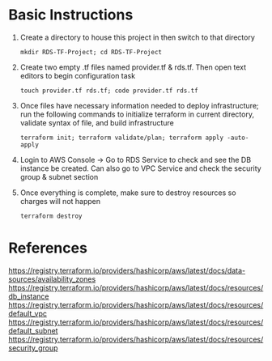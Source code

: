 # Basic Instructions

1. Create a directory to house this project in then switch to that directory

   ``
   mkdir RDS-TF-Project; cd RDS-TF-Project
   ``

2. Create two empty .tf files named provider.tf & rds.tf. Then open text editors to begin configuration task
   
   ``
   touch provider.tf rds.tf; code provider.tf rds.tf
   ``

3.  Once files have necessary information needed to deploy infrastructure; run the following commands to initialize terraform in current directory, validate syntax of file, and build infrastructure

    ``
    terraform init; terraform validate/plan; terraform apply -auto-apply
    ``

4. Login to AWS Console -> Go to RDS Service to check and see the DB instance be created. Can also go to VPC Service and check the security group & subnet section


5. Once everything is complete, make sure to destroy resources so charges will not happen
 
   ``
   terraform destroy
   ``
 
# References
https://registry.terraform.io/providers/hashicorp/aws/latest/docs/data-sources/availability_zones
https://registry.terraform.io/providers/hashicorp/aws/latest/docs/resources/db_instance
https://registry.terraform.io/providers/hashicorp/aws/latest/docs/resources/default_vpc
https://registry.terraform.io/providers/hashicorp/aws/latest/docs/resources/default_subnet
https://registry.terraform.io/providers/hashicorp/aws/latest/docs/resources/security_group
